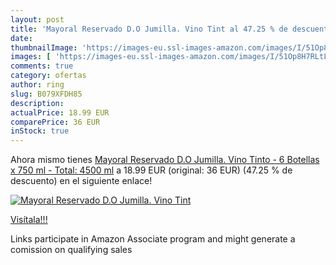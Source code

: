 ```yaml
---
layout: post
title: 'Mayoral Reservado D.O Jumilla. Vino Tint al 47.25 % de descuento'
date: 
thumbnailImage: 'https://images-eu.ssl-images-amazon.com/images/I/51Op8H7RLtL._SL200_.jpg'
images: [ 'https://images-eu.ssl-images-amazon.com/images/I/51Op8H7RLtL._SL200_.jpg' ]
comments: true
category: ofertas
author: ring
slug: B079XFDH85
description:
actualPrice: 18.99 EUR
comparePrice: 36 EUR
inStock: true
---
```


Ahora mismo tienes [Mayoral Reservado D.O Jumilla. Vino Tinto - 6 Botellas x 750 ml - Total: 4500 ml](https://www.amazon.es/dp/B079XFDH85/?tag=tolees-21) a 18.99 EUR (original: 36 EUR) (47.25 %  de descuento) en el siguiente enlace!

[![Mayoral Reservado D.O Jumilla. Vino Tint](https://images-eu.ssl-images-amazon.com/images/I/51Op8H7RLtL._SL200_.jpg)](https://www.amazon.es/dp/B079XFDH85/?tag=tolees-21)

[Visítala!!!](https://www.amazon.es/dp/B079XFDH85/?tag=tolees-21)

Links participate in Amazon Associate program and might generate a comission on qualifying sales
